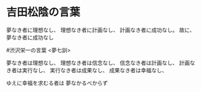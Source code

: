 # 吉田松陰の言葉
夢なき者に理想なし、
理想なき者に計画なし、
計画なき者に成功なし。
故に、夢なき者に成功なし

#渋沢栄一の言葉
<夢七訓>

夢なき者は理想なし、
理想なき者は信念なし、
信念なき者は計画なし、
計画なき者は実行なし、
実行なき者は成果なし、
成果なき者は幸福なし、

ゆえに幸福を求むる者は
夢なかるべからず


